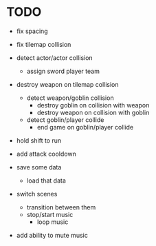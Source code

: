 # TODO

- fix spacing
- fix tilemap collision

- detect actor/actor collision
	+ assign sword player team
- destroy weapon on tilemap collision
	- detect weapon/goblin collision
		- destroy goblin on collision with weapon
		- destroy weapon on collision with goblin
	- detect goblin/player collide
		- end game on goblin/player collide

- hold shift to run
- add attack cooldown
- save some data
	- load that data
- switch scenes
	- transition between them
	- stop/start music
		- loop music
- add ability to mute music
